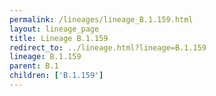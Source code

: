 ```yaml
---
permalink: /lineages/lineage_B.1.159.html
layout: lineage_page
title: Lineage B.1.159
redirect_to: ../lineage.html?lineage=B.1.159
lineage: B.1.159
parent: B.1
children: ['B.1.159']
---
```

